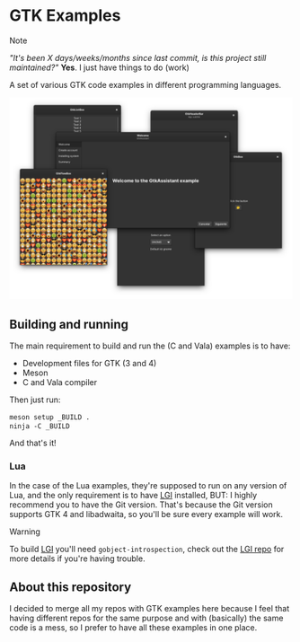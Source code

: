 # GTK Examples

> [!NOTE]
> _"It's been X days/weeks/months since last commit, is this project still maintained?"_
> __Yes__. I just have things to do (work)

A set of various GTK code examples in different programming languages.

![GTK Examples Banner](banner.png)

## Building and running

The main requirement to build and run the (C and Vala) examples is to have:

  * Development files for GTK (3 and 4)
  * Meson
  * C and Vala compiler

Then just run:

```
meson setup _BUILD .
ninja -C _BUILD
```

And that's it!

### Lua

In the case of the Lua examples, they're supposed to run on any version of Lua, and the only requirement is to have [LGI](https://github.com/lgi-devs/lgi) installed, BUT: I highly recommend you to have the Git version. That's because the Git version supports GTK 4 and libadwaita, so you'll be sure every example will work.

> [!WARNING]
> To build [LGI](https://github.com/lgi-devs/lgi) you'll need `gobject-introspection`, check out the [LGI repo](https://github.com/lgi-devs/lgi) for more details if you're having trouble.

## About this repository

I decided to merge all my repos with GTK examples here because I feel that having different repos for the same purpose and with (basically) the same code is a mess, so I prefer to have all these examples in one place.
